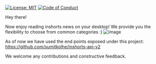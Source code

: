 [![License: MIT](https://img.shields.io/badge/License-MIT-yellow.svg)](https://opensource.org/licenses/MIT)
[![Code of Conduct](https://img.shields.io/badge/code-of%20conduct-green.svg)](https://publiclab.org/conduct)

Hey there!

Now enjoy reading inshorts news on your desktop!
We provide you the flexibility to choose from common categories :)
![image](https://user-images.githubusercontent.com/16212546/131645231-8f597e5b-4bde-41c5-9241-3be123f5f3e8.png)

As of now we have used the end points exposed under this project: https://github.com/sumitkolhe/inshorts-api-v2

We welcome any contributions and constructive feedback.
